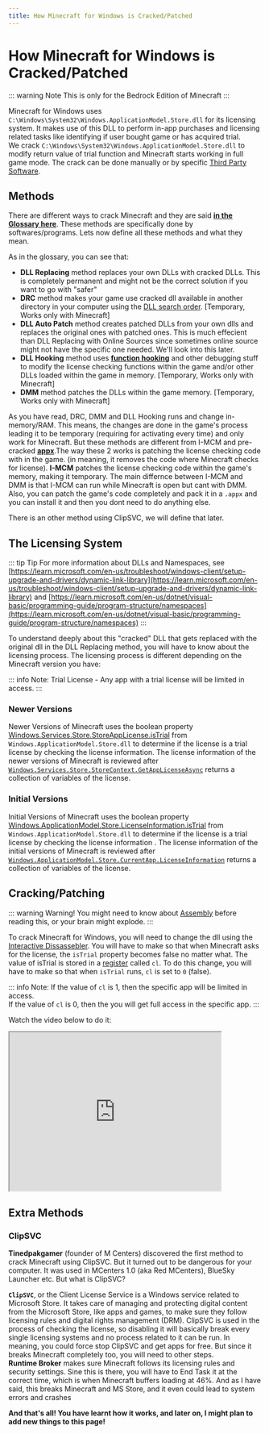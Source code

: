```yaml
---
title: How Minecraft for Windows is Cracked/Patched
---
```


# How Minecraft for Windows is Cracked/Patched

::: warning Note
This is only for the Bedrock Edition of Minecraft
:::

Minecraft for Windows uses `C:\Windows\System32\Windows.ApplicationModel.Store.dll` for its licensing system. It makes use of this DLL to perform in-app purchases and licensing related tasks like identifying if user bought game or has acquired trial.\
We crack `C:\Windows\System32\Windows.ApplicationModel.Store.dll` to modify return value of trial function and Minecraft starts working in full game mode. The crack can be done manually or by specific [Third Party Software](/windows/minecraft-for-windows#unlockers-for-minecraft-for-windows).

## Methods

There are different ways to crack Minecraft and they are said [**in the Glossary here**](/windows/minecraft-for-windows#minecraft-for-windows). These methods are specifically done by softwares/programs. Lets now define all these methods and what they mean.

As in the glossary, you can see that:
- **DLL Replacing** method replaces your own DLLs with cracked DLLs. This is completely permanent and might not be the correct solution if you want to go with "safer"
- **DRC** method makes your game use cracked dll available in another directory in your computer using the [DLL search order](https://learn.microsoft.com/en-us/windows/win32/dlls/dynamic-link-library-search-order). [Temporary, Works only with Minecraft]
- **DLL Auto Patch** method creates patched DLLs from your own dlls and replaces the original ones with patched ones. This is much effecient than DLL Replacing with Online Sources since sometimes online source might not have the specific one needed. We'll look into this later.
- **DLL Hooking** method uses [**function hooking**](https://kylehalladay.com/blog/2020/11/13/Hooking-By-Example.html) and other debugging stuff to modify the license checking functions within the game and/or other DLLs loaded within the game in memory. [Temporary, Works only with Minecraft]
- **DMM** method patches the DLLs within the game memory. [Temporary, Works only with Minecraft] 

As you have read, DRC, DMM and DLL Hooking runs and change in-memory/RAM. This means, the changes are done in the game's process leading it to be temporary (requiring for activating every time) and only work for Minecraft. But these methods are different from I-MCM and pre-cracked [**appx**](https://fileinfo.com/extension/appx).The way these 2 works is patching the license checking code with in the game. (in meaning, it removes the code where Minecraft checks for license). **I-MCM** patches the license checking code within the game's memory, making it temporary. The main differnce between I-MCM and DMM is that I-MCM can run while Minecraft is open but cant with DMM.\
Also, you can patch the game's code completely and pack it in a `.appx` and you can install it and then you dont need to do anything else. 

There is an other method using ClipSVC, we will define that later.

## The Licensing System

::: tip Tip
For more information about DLLs and Namespaces, see [https://learn.microsoft.com/en-us/troubleshoot/windows-client/setup-upgrade-and-drivers/dynamic-link-library](https://learn.microsoft.com/en-us/troubleshoot/windows-client/setup-upgrade-and-drivers/dynamic-link-library) and [https://learn.microsoft.com/en-us/dotnet/visual-basic/programming-guide/program-structure/namespaces](https://learn.microsoft.com/en-us/dotnet/visual-basic/programming-guide/program-structure/namespaces)
:::

To understand deeply about this "cracked" DLL that gets replaced with the original dll in the DLL Replacing method, you will have to know about the licensing process. The licensing process is different depending on the Minecraft version you have:

::: info Note:
Trial License - Any app with a trial license will be limited in access.
:::

### Newer Versions
Newer Versions of Minecraft uses the boolean property [Windows.Services.Store.StoreAppLicense.isTrial](https://learn.microsoft.com/en-us/uwp/api/windows.services.store.storeapplicense.istrial) from `Windows.ApplicationModel.Store.dll` to determine if the license is a trial license by checking the license information. The license information of the newer versions of Minecraft is reviewed after [`Windows.Services.Store.StoreContext.GetAppLicenseAsync`](https://learn.microsoft.com/en-us/uwp/api/windows.services.store.storecontext.getapplicenseasync) returns a collection of variables of the license.

### Initial Versions
Initial Versions of Minecraft uses the boolean property [Windows.ApplicationModel.Store.LicenseInformation.isTrial](https://learn.microsoft.com/en-us/uwp/api/windows.applicationmodel.store.licenseinformation.istrial) from `Windows.ApplicationModel.Store.dll` to determine if the license is a trial license by checking the license information . The license information of the initial versions of Minecraft is reviewed after [`Windows.ApplicationModel.Store.CurrentApp.LicenseInformation`](https://learn.microsoft.com/en-us/uwp/api/windows.applicationmodel.store.currentapp.licenseinformation) returns a collection of variables of the license.

## Cracking/Patching

::: warning Warning!
You might need to know about [Assembly](https://www.tutorialspoint.com/assembly_programming/) before reading this, or your brain might explode.
:::

To crack Minecraft for Windows, you will need to change the dll using the [Interactive Dissassebler](https://en.wikipedia.org/wiki/Interactive_Disassembler).
You will have to make so that when Minecraft asks for the license, the `isTrial` property becomes false no matter what.
The value of isTrial is stored in a [register](https://www.tutorialspoint.com/assembly_programming/assembly_registers.htm) called `cl`. To do this change, you will have to make so that when `isTrial` runs, `cl` is set to `0` (false).

::: info Note:
If the value of `cl` is 1, then the specific app will be limited in access.\
If the value of `cl` is 0, then the you will get full access in the specific app.
:::

Watch the video below to do it:

<iframe width="420" height="315" src="https://youtube.com/embed/h2W6vzLN8Fg"></iframe> 

## Extra Methods

### ClipSVC

**Tinedpakgamer** (founder of M Centers) discovered the first method to crack Minecraft using ClipSVC. But it turned out to be dangerous for your computer. It was used in MCenters 1.0 (aka Red MCenters), BlueSky Launcher etc. But what is ClipSVC? 

**`ClipSVC`**, or the Client License Service is a Windows service related to Microsoft Store. It takes care of managing and protecting digital content from the Microsoft Store, like apps and games, to make sure they follow licensing rules and digital rights management (DRM). ClipSVC is used in the process of checking the license, so disabling it will basically break every single licensing systems and no process related to it can be run. In meaning, you could force stop ClipSVC and get apps for free. But since it breaks Minecraft completely too, you will need to other steps.\
**Runtime Broker** makes sure Minecraft follows its licensing rules and security settings. Sine this is there, you will have to End Task it at the correct time, which is when Minecraft buffers loading at 46%. And as I have said, this breaks Minecraft and MS Store, and it even could lead to system errors and crashes

**And that's all! You have learnt how it works, and later on, I might plan to add new things to this page!**
